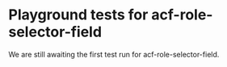 # Playground tests for acf-role-selector-field
We are still awaiting the first test run for acf-role-selector-field.

